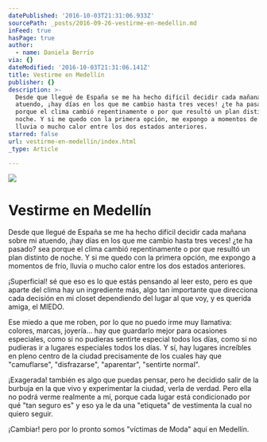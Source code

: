 ```yaml
---
datePublished: '2016-10-03T21:31:06.933Z'
sourcePath: _posts/2016-09-26-vestirme-en-medellin.md
inFeed: true
hasPage: true
author:
  - name: Daniela Berrío
via: {}
dateModified: '2016-10-03T21:31:06.141Z'
title: Vestirme en Medellín
publisher: {}
description: >-
  Desde que llegué de España se me ha hecho difícil decidir cada mañana sobre mi
  atuendo, ¡hay días en los que me cambio hasta tres veces! ¿te ha pasado? sea
  porque el clima cambió repentinamente o por que resultó un plan distinto de
  noche. Y si me quedo con la primera opción, me expongo a momentos de frío,
  lluvia o mucho calor entre los dos estados anteriores.
starred: false
url: vestirme-en-medellin/index.html
_type: Article

---
```

![](https://imgflo.herokuapp.com/graph/2b2431f8e7ba7b0/527ac1d31adab38ea8a14972462d8914/croprotate.jpg?cropheight=3264&cropwidth=2448&degrees=-90&input=https%3A%2F%2Fthe-grid-user-content.s3-us-west-2.amazonaws.com%2F6bd2dbf2-b978-4142-ae7c-01ec7dec00b3.jpg&x=0&y=0)

# Vestirme en Medellín

Desde que llegué de España se me ha hecho difícil decidir cada mañana sobre mi atuendo, ¡hay días en los que me cambio hasta tres veces! ¿te ha pasado? sea porque el clima cambió repentinamente o por que resultó un plan distinto de noche. Y si me quedo con la primera opción, me expongo a momentos de frío, lluvia o mucho calor entre los dos estados anteriores.

¡Superficial! sé que eso es lo que estás pensando al leer esto, pero es que aparte del clima hay un ingrediente más, algo tan importante que direcciona cada decisión en mi closet dependiendo del lugar al que voy, y es querida amiga, el MIEDO.

Ese miedo a que me roben, por lo que no puedo irme muy llamativa: colores, marcas, joyería... hay que guardarlo mejor para ocasiones especiales, como si no pudieras sentirte especial todos los días, como si no pudieras ir a lugares especiales todos los días. Y sí, hay lugares increíbles en pleno centro de la ciudad precisamente de los cuales hay que "camuflarse", "disfrazarse", "aparentar", "sentirte normal".

¡Exagerada! también es algo que puedas pensar, pero he decidido salir de la burbuja en la que vivo y experimentar la ciudad, verla de verdad. Pero ella no podrá verme realmente a mí, porque cada lugar está condicionado por qué "tan seguro es" y eso ya le da una "etiqueta" de vestimenta la cual no quiero seguir.

¡Cambiar! pero por lo pronto somos "víctimas de Moda" aquí en Medellín.